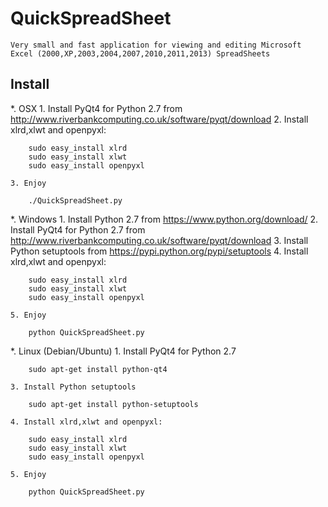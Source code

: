 QuickSpreadSheet
================

    Very small and fast application for viewing and editing Microsoft Excel (2000,XP,2003,2004,2007,2010,2011,2013) SpreadSheets

 Install 
---------

*. OSX
    1. Install PyQt4 for Python 2.7 from http://www.riverbankcomputing.co.uk/software/pyqt/download
    2. Install xlrd,xlwt and openpyxl:
    
        sudo easy_install xlrd
        sudo easy_install xlwt
        sudo easy_install openpyxl
    
    3. Enjoy
    
        ./QuickSpreadSheet.py
        
*. Windows
    1. Install Python 2.7 from https://www.python.org/download/
    2. Install PyQt4 for Python 2.7 from http://www.riverbankcomputing.co.uk/software/pyqt/download
    3. Install Python setuptools from https://pypi.python.org/pypi/setuptools
    4. Install xlrd,xlwt and openpyxl:
    
        sudo easy_install xlrd
        sudo easy_install xlwt
        sudo easy_install openpyxl
    
    5. Enjoy
    
        python QuickSpreadSheet.py
        
*. Linux (Debian/Ubuntu)
    1. Install PyQt4 for Python 2.7
        
        sudo apt-get install python-qt4
        
    3. Install Python setuptools
    
        sudo apt-get install python-setuptools
    
    4. Install xlrd,xlwt and openpyxl:
    
        sudo easy_install xlrd
        sudo easy_install xlwt
        sudo easy_install openpyxl
    
    5. Enjoy
    
        python QuickSpreadSheet.py